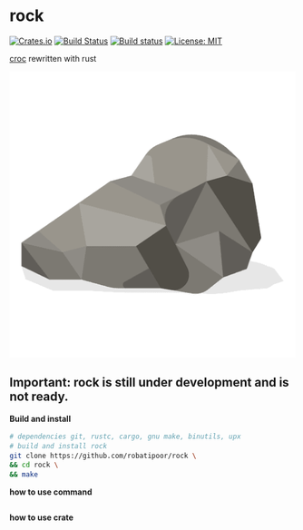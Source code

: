 # rock
[![Crates.io](https://img.shields.io/crates/v/rock.svg?style=plastic)](http://crates.io/crates/rock)
[![Build Status](https://travis-ci.org/robatipoor/rock.svg?branch=master)](https://travis-ci.org/robatipoor/rock)
[![Build status](https://ci.appveyor.com/api/projects/status/d2we8j2c58n6wq7o?svg=true)](https://ci.appveyor.com/project/robatipoor/rock)
[![License: MIT](https://img.shields.io/badge/license-MIT-blue.svg)](LICENSE)

[croc](https://github.com/schollz/croc) rewritten with rust 

![Rock Logo](rock.png)
## Important: rock is still under development and is not ready.

**Build and install**

```sh
# dependencies git, rustc, cargo, gnu make, binutils, upx
# build and install rock 
git clone https://github.com/robatipoor/rock \
&& cd rock \
&& make 
```


**how to use command**

```sh

```

**how to use crate**
```rust

```
